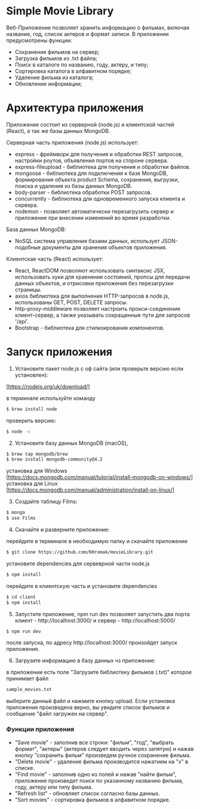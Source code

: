 # Simple Movie Library

Веб-Приложение позволяет хранить информацию о фильмах, включая название, год, список актеров и формат записи. В приложении предусмотрены функции:

  - Сохранение фильмов на сервер;
  - Загрузка фильмов из .txt файла;
  - Поиск в каталоге по названию, году, актеру, и типу;
  - Сортировка каталога в алфавитном порядке;
  - Удаление фильма из каталога;
  - Обновление информации;
 

# Архитектура приложения

Приложение состоит из серверной (node.js) и клиентской частей (React), а так же базы данных MongoDB.

Серверная часть приложения (node.js) использует:
  - express - фреймворк для получения и обработки REST запросов, настройки роутов, объявления портов на стороне сервера. 
  - express-fileupload - библиотека для получения и обработки файлов.
  - mongoose - библиотека для подключения к базе MongoDB, формирования объекта product Schema, сохранения, выгрузки, поиска и удаления из базы данных MongoDB.
  - body-parser - библиотека обработки POST запросов.
  - concurrently - библиотека для одновременного запуска клиента и сервера.
  - nodemon - позволяет автоматически перезагрузить сервер и приложение при внесении изменений во время разработки.
 
База данных MongoDB:
  - NoSQL система управления базами данных, использует JSON-подобные документы для хранения объектов приложения.

Клиентская часть (React) использует:
  - React, ReactDOM позволяют использовать синтаксис JSX, использовать хуки для храенения состояний, пропсы для передачи данных объектов, и отрисовки приложения без перезагрузки страницы.
  - axios библиотека для выполнения HTTP-запросов в node.js, использованы GET, POST, DELETE запросы.
  - http-proxy-middleware позволяет настроить прокси-соединение клиент-сервер, а также указывать сокращенные пути для запросов '/api'.
  - Bootstrap - библиотека для стилизирования компонентов.

# Запуск приложения

1. Установите пакет node.js с оф сайта (или проверьте версию если установлен):

[https://nodejs.org/uk/download/]


в терминале используйте команду
```sh
$ brew install node
```
проверить версию:
```sh
$ node -v
```

2. Установите базу данных MongoDB (macOS), 
```sh
$ brew tap mongodb/brew
$ brew install mongodb-community@4.2
```
установка для Windows [https://docs.mongodb.com/manual/tutorial/install-mongodb-on-windows/]
установка для Linux [https://docs.mongodb.com/manual/administration/install-on-linux/]

3. Создайте таблицу Films:

```sh
$ mongo
$ use Films
```

4. Скачайте и разверните приложение: 

перейдите в терминале в необходимую папку и скачайте приложение

```sh
$ git clone https://github.com/KHromak/movieLibrary.git
```
установите dependencies для сервеврной части node.js
```sh
$ npm install
```
перейдите в клиентскую часть и установите dependencies
```sh
$ cd client
$ npm install
```
5. Запустите приложение, npm run dev позволяет запустить два порта клиент - http://localhost:3000/ и сервер - http://localhost:5000/
```sh
$ npm run dev
```

после запуска, по адресу http://localhost:3000/ произойдет запуск приложения.

6. Загрузите информацию в базу данных чз приложение:

в приложении есть поле "Загрузите библиотеку фильмов (.txt)" которое принимает файл 
```sh
sample_movies.txt
```
выберите данный файл и нажмите кнопку upload.
Если установка приложения произведена верно, вы увидите список фильмов и сообщение "файл загружен на сервер".

### Функции приложения

 - "Save movie" -  заполнив все строки: "фильм", "год", "выбрать формат", "актеры" (актеров следует вводить через запятую) и нажав кнопку "сохранить фильм" произведем ручное сохранение фильма.
 - "Delete movie" - удаление фильма производится нажатием на "х" в списке.
 - "Find movie" - заполнив одно из полей и нажав "найти фильм", приложение произведет поиск по указанному названию фильма, году, актеру или типу фильма.
 - "Refresh list" - обновляет список согласно базы данных.
 - "Sort movies" - сортировка фильмов в алфавитном порядке.
